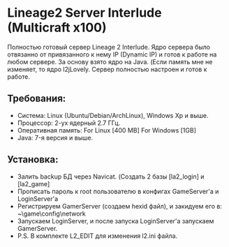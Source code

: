 # Lineage2 Server Interlude (Multicraft x100)
Полностью готовый сервер Lineage 2 Interlude. Ядро сервера было отвязанно от привязанного к нему IP (Dynamic IP) и готов к работе на любом сервере. За основу взято ядро на Java. (Если память мне не изменяет, то ядро l2jLovely. Сервер полностью настроен и готов к работе. 

## Требования:
- Система: Linux (Ubuntu/Debian/ArchLinux), Windows Xp и выше.
- Процессор: 2-ух ядерный 2.7 ГГц.
- Оперативная память: For Linux [400 MB] For Windows [1GB]
- Java: 7-я версия и выше.

## Установка:
- Залить backup БД через Navicat. (Создать 2 базы [la2_login] и [la2_game]
- Прописать пароль к root пользователю в конфигах GameServer'a и LoginServer'a
- Регистрируем GamerServer (создаем hexid файл), и закидуем его в: ~\game\config\network
- Запускаем LoginServer, и после запуска LoginServer'a запускаем GamerServer.
- P.S. В комплекте L2_EDIT для изменения l2.ini файла. 
